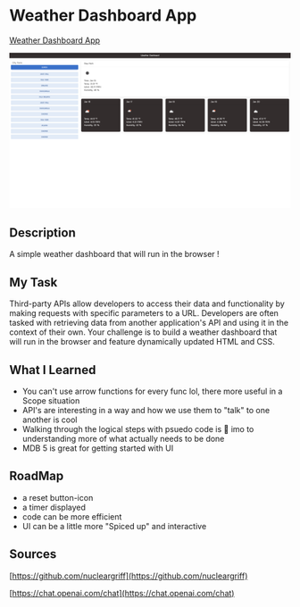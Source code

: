# Weather Dashboard App

[Weather Dashboard App](https://eshushango.github.io/weather-forecast-app/)


![A picture of the weather app](./Assets/weatherApp.png)


## Description

A simple weather dashboard that will run in the browser !

## My Task

Third-party APIs allow developers to access their data and functionality by making requests with specific parameters to a URL. Developers are often tasked with retrieving data from another application's API and using it in the context of their own. Your challenge is to build a weather dashboard that will run in the browser and feature dynamically updated HTML and CSS.


## What I Learned

- You can't use arrow functions for every func lol, there more useful 
in a Scope situation
- API's are interesting in a way and how we use them to "talk" to one another
is cool
- Walking through the logical steps with psuedo code is 🔑 imo to 
understanding more of what actually needs to be done
- MDB 5 is great for getting started with UI


## RoadMap

- a reset button-icon 
- a timer displayed
- code can be more efficient 
- UI can be a little more "Spiced up" and interactive 


## Sources

[https://github.com/nucleargriff](https://github.com/nucleargriff)

[https://chat.openai.com/chat](https://chat.openai.com/chat)
